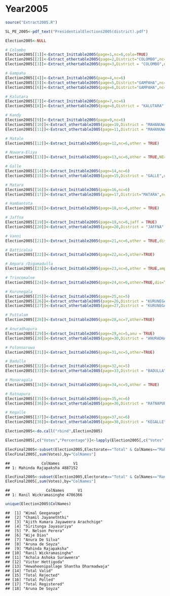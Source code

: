 Year2005
================

``` r
source("Extract2005.R")

SL_PE_2005<-pdf_text("PresidentialElections2005(district).pdf")

Election2005<-NULL

# Colombo
Election2005[[1]]<-Extract_Inittable2005(page=1,nc=6,colo=TRUE)
Election2005[[2]]<-Extract_othertable2005(page=2,District="COLOMBO",nc=6,other = FALSE)     
Election2005[[3]]<-Extract_othertable2005(page=3,District = "COLOMBO",nc=5)

# Gampaha
Election2005[[4]]<-Extract_Inittable2005(page=4,nc=6)
Election2005[[5]]<-Extract_othertable2005(page=5,District="GAMPAHA",nc=6,other = FALSE)     
Election2005[[6]]<-Extract_othertable2005(page=6,District="GAMPAHA",nc=3)

# Kalutara
Election2005[[7]]<-Extract_Inittable2005(page=7,nc=6)
Election2005[[8]]<-Extract_othertable2005(page=8,District = "KALUTARA",nc=4) 

# Kandy
Election2005[[9]]<-Extract_Inittable2005(page=9,nc=6)
Election2005[[10]]<-Extract_othertable2005(page=10,District = "MAHANUWARA",nc=6,other = FALSE)     
Election2005[[11]]<-Extract_othertable2005(page=11,District = "MAHANUWARA",nc=3)

# Matale
Election2005[[12]]<-Extract_Inittable2005(page=12,nc=6,other = TRUE)

# Nuwara-Eliya
Election2005[[13]]<-Extract_Inittable2005(page=13,nc=6,other = TRUE,NE=TRUE)

# Galle
Election2005[[14]]<-Extract_Inittable2005(page=14,nc=6)
Election2005[[15]]<-Extract_othertable2005(page=15,District = "GALLE",nc=6)     

# Matara
Election2005[[16]]<-Extract_Inittable2005(page=16,nc=6)
Election2005[[17]]<-Extract_othertable2005(page=17,District="MATARA",nc=3)

# Hambantota
Election2005[[18]]<-Extract_Inittable2005(page=18,nc=6,other = TRUE)

# Jaffna
Election2005[[19]]<-Extract_Inittable2005(page=19,nc=6,jaff = TRUE)
Election2005[[20]]<-Extract_othertable2005(page=20,District = "JAFFNA",nc=8,dis = TRUE,jaff=TRUE)

# Vanni
Election2005[[21]]<-Extract_Inittable2005(page=21,nc=6,other = TRUE,dis = TRUE)

# Batticaloa
Election2005[[22]]<-Extract_Inittable2005(page=22,nc=5,other=TRUE)

# Ampara /Digamadulla
Election2005[[23]]<-Extract_Inittable2005(page=23,nc=6,other = TRUE,amp = TRUE)

# Trincomalee
Election2005[[24]]<-Extract_Inittable2005(page=24,nc=6,other=TRUE,dis=TRUE)

# Kurunegala
Election2005[[25]]<-Extract_Inittable2005(page=25,nc=5)
Election2005[[26]]<-Extract_othertable2005(page=26,District = "KURUNEGALA",nc=5,other = FALSE)     
Election2005[[27]]<-Extract_othertable2005(page=27,District = "KURUNEGALA",nc=6)

# Puttalam
Election2005[[28]]<-Extract_Inittable2005(page=28,nc=7,other=TRUE)

# Anuradhapura
Election2005[[29]]<-Extract_Inittable2005(page=29,nc=5,anu = TRUE)
Election2005[[30]]<-Extract_othertable2005(page=30,District = "ANURADHAPURA",nc=4)     

# Polonnaruwa
Election2005[[31]]<-Extract_Inittable2005(page=31,nc=5,other=TRUE)

# Badulla
Election2005[[32]]<-Extract_Inittable2005(page=32,nc=5)
Election2005[[33]]<-Extract_othertable2005(page=33,District = "BADULLA",nc=6)     

# Monaragala
Election2005[[34]]<-Extract_Inittable2005(page=34,nc=5,other = TRUE)

# Ratnapura
Election2005[[35]]<-Extract_Inittable2005(page=35,nc=6)
Election2005[[36]]<-Extract_othertable2005(page=36,District = "RATNAPURA",nc=4)

# Kegalle
Election2005[[37]]<-Extract_Inittable2005(page=37,nc=6)
Election2005[[38]]<-Extract_othertable2005(page=38,District = "KEGALLE",nc=5)     

Election2005<-do.call("rbind",Election2005)

Election2005[,c("Votes","Percentage")]<-lapply(Election2005[,c("Votes","Percentage")], function(x) as.numeric(as.character(x)))

ElecFinal2005<-subset(Election2005,Electorate=="Total" & ColNames=="Mahinda Rajapaksha")
ElecFinal2005[,sum(Votes),by="ColNames"]
```

    ##              ColNames      V1
    ## 1: Mahinda Rajapaksha 4887152

``` r
ElecFinal2005<-subset(Election2005,Electorate=="Total" & ColNames=="Ranil Wickramasinghe")
ElecFinal2005[,sum(Votes),by="ColNames"]
```

    ##                ColNames      V1
    ## 1: Ranil Wickramasinghe 4706366

``` r
unique(Election2005$ColNames)
```

    ##  [1] "Wimal Geeganage"                     
    ##  [2] "Chamil Jayaneththi"                  
    ##  [3] "Ajith Kumara Jayaweera Arachchige"   
    ##  [4] "Siritunga Jayasuriya"                
    ##  [5] "P. Nelson Perera"                    
    ##  [6] "Wije Dias"                           
    ##  [7] "Anura De Silva"                      
    ##  [8] "Aruna de Soyza"                      
    ##  [9] "Mahinda Rajapaksha"                  
    ## [10] "Ranil Wickramasinghe"                
    ## [11] "Achala Ashoka Suraweera"             
    ## [12] "Victor Hettigoda"                    
    ## [13] "Hewaheenipallage Shantha Dharmadwaja"
    ## [14] "Total Valid"                         
    ## [15] "Total Rejected"                      
    ## [16] "Total Polled"                        
    ## [17] "Total Registered"                    
    ## [18] "Aruna De Soyza"

